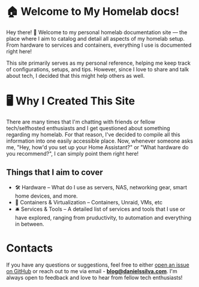 # 🏠 Welcome to My Homelab docs!

Hey there! 👋 Welcome to my personal homelab documentation site — the place where I aim to catalog and detail all aspects of my homelab setup. From hardware to services and containers, everything I use is documented right here!

This site primarily serves as my personal reference, helping me keep track of configurations, setups, and tips. However, since I love to share and talk about tech, I decided that this might help others as well.

# 🖥️ Why I Created This Site

There are many times that I'm chatting with friends or fellow tech/selfhosted enthusiasts and I get questioned about something regarding my homelab. For that reason, I've decided to compile all this information into one easily accessible place. Now, whenever someone asks me, "Hey, how'd you set up your Home Assistant?" or "What hardware do you recommend?", I can simply point them right here!

## Things that I aim to cover

- 🛠 Hardware – What do I use as servers, NAS, networking gear, smart home devices, and more.
- 🐳 Containers & Virtualization – Containers, Unraid, VMs, etc
- 🛎️ Services & Tools – A detailed list of services and tools that I use or have explored, ranging from pruductivity, to automation and everything in between.

# Contacts

If you have any questions or suggestions, feel free to either [open an issue on GitHub](https://github.com/DanielSSilva/homelab/issues/new) or reach out to me via email - **blog@danielssilva.com**. I'm always open to feedback and love to hear from fellow tech enthusiasts!


